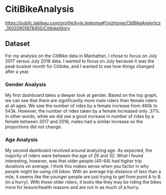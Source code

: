 # CitiBikeAnalysis
https://public.tableau.com/profile/kyle.ledesma#!/vizhome/CitiBikeAnalytics_16020901878450/CitibikeStory

## Dataset
For my analysis on the CitiBike data in Manhattan, I chose to focus on July 2017 versus July 2018 data. I wanted to focus on July because it was the peak busiest month for Citibike, and I wanted to see how things changed after a year.


### Gender Analysis
My first dashboard takes a deeper look at gender. Based on the top graph, we can see that there are significantly more male riders than female riders at all ages. We saw the number of rides by a female increase from 460k to 543k. However, the number of rides taken by a female increased only .37%. In other words, while we did see a good increase in number of rides by a female between 2017 and 2018, males had a similar increase so the proportions did not change.

### Age Analysis
My second dashboard revolved around analyzing age. As expected, the majority of riders were between the age of 26 and 32. What I found interesting, however, was that older people (40-64) had higher trip durations on average. I think this makes sense when you factor in why people might be using citi bikes. With an average trip distance of less than a mile, it seems like the younger people are just trying to get from point A to B (in a hurry). WIth these older riders, it looks like they may be riding the bikes more for leisure/health reasons and are not in as much of a hurry.
